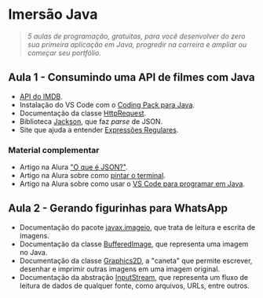 # Imersão Java

>*5 aulas de programação, gratuitas, para você desenvolver do zero sua primeira aplicação em Java, progredir na carreira e ampliar ou começar seu portfólio.*

## Aula 1 - Consumindo uma API de filmes com Java

- [API do IMDB](https://imdb-api.com/api).
- Instalação do VS Code com o [Coding Pack para Java](https://code.visualstudio.com/docs/languages/java#_install-visual-studio-code-for-java).
- Documentação da classe [HttpRequest](https://docs.oracle.com/en/java/javase/17/docs/api/java.net.http/java/net/http/HttpRequest.html).
- Biblioteca [Jackson](https://github.com/FasterXML/jackson), que faz *parse* de JSON.
- Site que ajuda a entender [Expressões Regulares](https://regex101.com/).

### Material complementar

- Artigo na Alura ["O que é JSON?"](https://www.alura.com.br/artigos/o-que-e-json).
- Artigo na Alura sobre como [pintar o terminal](https://www.alura.com.br/artigos/decorando-terminal-cores-emojis).
- Artigo na Alura sobre como usar o [VS Code para programar em Java](https://www.alura.com.br/artigos/desenvolvendo-aplicacoes-java-vs-code).

## Aula 2 - Gerando figurinhas para WhatsApp

- Documentação do pacote [javax.imageio](https://docs.oracle.com/en/java/javase/17/docs/api/java.desktop/javax/imageio/package-summary.html), que trata de leitura e escrita de imagens.
- Documentação da classe [BufferedImage](https://docs.oracle.com/en/java/javase/17/docs/api/java.desktop/java/awt/image/BufferedImage.html), que representa uma imagem no Java.
- Documentação da classe [Graphics2D](https://docs.oracle.com/en/java/javase/17/docs/api/java.desktop/java/awt/Graphics2D.html), a "caneta" que permite escrever, desenhar e imprimir outras imagens em uma imagem original.
- Documentação da abstração [InputStream](https://docs.oracle.com/en/java/javase/17/docs/api/java.base/java/io/InputStream.html), que representa um fluxo de leitura de dados de qualquer fonte, como arquivos, URLs, entre outros.